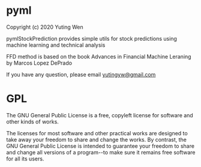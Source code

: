 # pyml

Copyright (c) 2020	Yuting Wen

pymlStockPrediction provides simple utils for stock predictions using
machine learning and technical analysis

FFD method is based on the book Advances in Financial Machine Leraning
by Marcos Lopez DePrado

If you have any question, please email yutingyw@gmail.com

# GPL

The GNU General Public License is a free, copyleft license for
software and other kinds of works.

The licenses for most software and other practical works are designed
to take away your freedom to share and change the works. By contrast,
the GNU General Public License is intended to guarantee your freedom to
share and change all versions of a program--to make sure it remains free
software for all its users.
